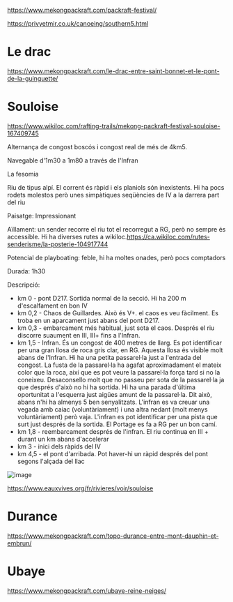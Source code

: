 https://www.mekongpackraft.com/packraft-festival/

https://privyetmir.co.uk/canoeing/southern5.html

# Le drac

https://www.mekongpackraft.com/le-drac-entre-saint-bonnet-et-le-pont-de-la-guinguette/

# Souloise

https://www.wikiloc.com/rafting-trails/mekong-packraft-festival-souloise-167409745

Alternança de congost boscós i congost real de més de 4km5.

Navegable d'1m30 a 1m80 a través de l'Infran

La fesomia

Riu de tipus alpí. El corrent és ràpid i els planiols són inexistents. Hi ha pocs rodets molestos però unes simpàtiques seqüències de IV a la darrera part del riu

Paisatge: Impressionant

Aïllament: un sender recorre el riu tot el recorregut a RG, però no sempre és accessible. Hi ha diverses rutes a wikiloc.https://ca.wikiloc.com/rutes-senderisme/la-posterie-104917744

Potencial de playboating: feble, hi ha moltes onades, però pocs comptadors

Durada: 1h30

Descripció:
- km 0 - pont D217. Sortida normal de la secció. Hi ha 200 m d'escalfament en bon IV
- km 0,2 - Chaos de Guillardes. Això és V+. el caos es veu fàcilment. Es troba en un aparcament just abans del pont D217.
- km 0,3 - embarcament més habitual, just sota el caos. Després el riu discorre suaument en III, III+ fins a l'Infran.
- km 1,5 - Infran. És un congost de 400 metres de llarg. Es pot identificar per una gran llosa de roca gris clar, en RG. Aquesta llosa és visible molt abans de l'Infran. Hi ha una petita passarel·la just a l'entrada del congost. La fusta de la passarel·la ha agafat aproximadament el mateix color que la roca, així que es pot veure la passarel·la força tard si no la coneixeu. Desaconsello molt que no passeu per sota de la passarel·la ja que després d'això no hi ha sortida. Hi ha una parada d'última oportunitat a l'esquerra just aigües amunt de la passarel·la. Dit això, abans n'hi ha almenys 5 ben senyalitzats. L'infran es va creuar una vegada amb caiac (voluntàriament) i una altra nedant (molt menys voluntàriament) però vaja.
L'infran es pot identificar per una pista que surt just després de la sortida. El Portage es fa a RG per un bon camí.
- km 1,8 - reembarcament després de l'infran. El riu continua en III + durant un km abans d'accelerar
- km 3 - inici dels ràpids del IV
- km 4,5 - el pont d'arribada. Pot haver-hi un ràpid després del pont segons l'alçada del llac

![image](https://github.com/acacha/worlds/assets/4015406/2cd90071-d14f-49c8-a7dc-3c0ca3403f83)


https://www.eauxvives.org/fr/rivieres/voir/souloise

# Durance

https://www.mekongpackraft.com/topo-durance-entre-mont-dauphin-et-embrun/

# Ubaye

https://www.mekongpackraft.com/ubaye-reine-neiges/
